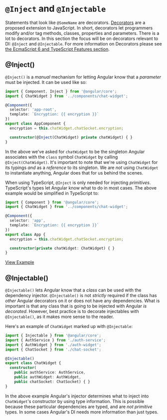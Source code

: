 # `@Inject` and `@Injectable`

Statements that look like `@SomeName` are decorators.  [Decorators][decorators]
are a proposed extension to JavaScript.  In short, decorators let programmers
modify and/or tag methods, classes, properties and parameters.  There is a lot
to decorators. In this section the focus will be on decorators relevant to DI:
`@Inject` and `@Injectable`.  For more information on Decorators
please see [the EcmaScript 6 and TypeScript Features section](../../features/README.md).

## @Inject()

`@Inject()` is a _manual_ mechanism for letting Angular know that a
_parameter_ must be injected.  It can be used like so:

```typescript
import { Component, Inject } from '@angular/core';
import { ChatWidget } from '../components/chat-widget';

@Component({
  selector: 'app-root',
  template: `Encryption: {{ encryption }}`
})
export class AppComponent {
  encryption = this.chatWidget.chatSocket.encryption;

  constructor(@Inject(ChatWidget) private chatWidget) { }
}
```

In the above we've asked for `chatWidget` to be the singleton Angular associates with
the `class` symbol `ChatWidget` by calling `@Inject(ChatWidget)`.  It's important
to note that we're using `ChatWidget` for its typings _and_ as a _reference_ to
its singleton. We are _not_ using `ChatWidget` to instantiate anything, Angular
does that for us behind the scenes.

When using TypeScript, `@Inject` is only needed for injecting _primitives_.
TypeScript's types let Angular know what to do in most cases.  The above
example would be simplified in TypeScript to:

```typescript
import { Component } from '@angular/core';
import { ChatWidget } from '../components/chat-widget';

@Component({
  selector: 'app',
  template: `Encryption: {{ encryption }}`
})
export class App {
  encryption = this.chatWidget.chatSocket.encryption;

  constructor(private chatWidget: ChatWidget) { }
}
```
[View Example](https://plnkr.co/edit/BAYoY7W6tUkbnczk3Lsg?p=preview)


## @Injectable()

`@Injectable()` lets Angular know that a _class_ can be used with the
dependency injector.  `@Injectable()` is not _strictly_ required if the class
has _other_ Angular decorators on it or does not have any dependencies.
What is important is that any class that is going to be injected with Angular
_is decorated_.  However, best practice is to decorate injectables with
`@Injectable()`, as it makes more sense to the reader.

Here's an example of `ChatWidget` marked up with `@Injectable`:

```typescript
import { Injectable } from '@angular/core';
import { AuthService } from './auth-service';
import { AuthWidget } from './auth-widget';
import { ChatSocket } from './chat-socket';

@Injectable()
export class ChatWidget {
  constructor(
    public authService: AuthService,
    public authWidget: AuthWidget,
    public chatSocket: ChatSocket) { }
}
```

In the above example Angular's injector determines what to inject into
`ChatWidget`'s constructor by using type information.  This is possible because
these particular dependencies are typed, and are _not primitive_ types.
In some cases Angular's DI needs more information than just types.

[decorators]: http://blog.wolksoftware.com/decorators-reflection-javascript-typescript "ES Decorators Explained"
